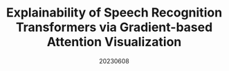 ---
title: "Explainability of Speech Recognition Transformers via Gradient-based Attention Visualization"
date: 20230608
category: "vision"
author_list: "Tianli Sun; Haonan Chen; Guosheng Hu; Lianghua He; Cairong Zhao"
pub_in: "IEEE Transactions on Multimedia"
pdf_url: "https://ieeexplore.ieee.org/document/10143311"
img_path1: "ESRT.png"
---